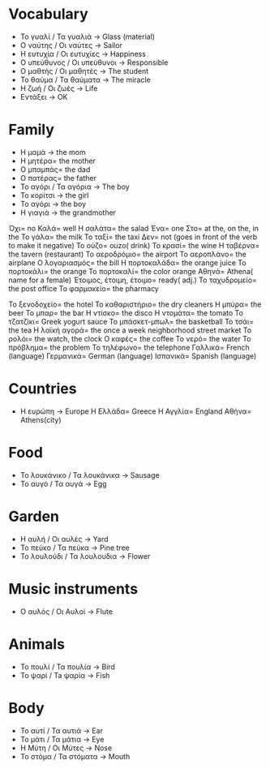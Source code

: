 # Vocabulary

- Το γυαλί / Τα γυαλιά -> Glass (material)
- Ο ναύτης / Οι ναύτες -> Sailor
- Η ευτυχία / Οι ευτυχίες -> Happiness
- Ο υπεύθυνος / Οι υπεύθυνοι -> Responsible
- Ο μαθτής / Οι μαθητές -> The student
- Το θαύμα / Τα θαύματα -> The miracle
- Η ζωή / Οι ζωές -> Life
- Εντάξει -> OK

# Family
- H μαμά -> the mom
- Η μητέρα= the mother
- Ο μπαμπάς= the dad
- Ο πατέρας= the father
- Το αγόρι / Τα αγόρια -> The boy
- Το κορίτσι -> the girl
- Το αγόρι -> the boy
- Η γιαγιά -> the grandmother

Όχι= no
Καλά= well
Η σαλάτα= the salad
Ένα= one
Στο= at the, on the, in the
Το γάλα= the milk
Το ταξί= the taxi
Δεν= not (goes in front of the verb to make it negative)
Το ούζο= ouzo( drink)
Το κρασί= the wine
Η ταβέρνα= the tavern (restaurant)
Το αεροδρόμιο= the airport
Το αεροπλάνο= the airplane
Ο λογαριασμός= the bill
Η πορτοκαλάδα= the orange juice
Το πορτοκάλι= the orange
Το πορτοκαλί= the color orange
Αθηνά= Athena( name for a female)
Έτοιμος, έτοιμη, έτοιμο= ready( adj.)
Το ταχυδρομείο= the post office
Το φαρμακείο= the pharmacy

Το ξενοδοχείο= the hotel
Το καθαριστήριο= the dry cleaners
Η μπύρα= the beer
Το μπαρ= the bar
Η ντίσκο= the disco
Η ντομάτα= the tomato
Το τζατζίκι= Greek yogurt sauce
Το μπάσκετ-μπωλ= the basketball
Το τσάι= the tea
Η λαϊκή αγορά= the once a week neighborhood street market
Το ρολόι= the watch, the clock
Ο καφές= the coffee
Το νερό= the water
Το πρόβλημα= the problem
Το τηλέφωνο= the telephone
Γαλλικά= French (language)
Γερμανικά= German (language)
Ισπανικά= Spanish (language)

# Countries
- Η ευρώπη -> Europe
Η Ελλάδα= Greece
Η Αγγλία= England
Αθήνα= Athens(city)

# Food
- Το λουκάνικο / Τα λουκάνικα -> Sausage
- Το αυγό / Τα αυγά -> Egg

# Garden
- Η αυλή / Οι αυλές -> Yard
- Το πεύκο / Τα πεύκα -> Pine tree
- Το λουλούδι / Τα λουλουδια ->  Flower

# Music instruments
- Ο αυλός / Οι Αυλοί -> Flute

# Animals
- Το πουλί / Τα πουλία -> Bird
- Το ψαρί / Ta ψαρία -> Fish

# Body 
- Το αυτί / Τα αυτιά -> Ear
- Το μάτι / Τα μάτια -> Eye
- Η Μύτη / Οι Μύτες -> Nose
- Το στόμα / Τα στόματα -> Mouth
